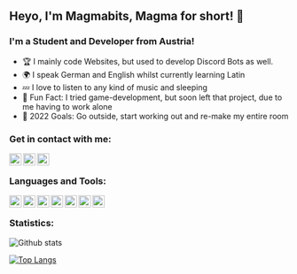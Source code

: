 ## Heyo, I'm Magmabits, Magma for short! 👋

### I'm a Student and Developer from Austria! 
- 🏆 I mainly code Websites, but used to develop Discord Bots as well.
- 🌍 I speak German and English whilst currently learning Latin
- 💤 I love to listen to any kind of music and sleeping
- 👾 Fun Fact: I tried game-development, but soon left that project, due to me having to work alone
- 🥅 2022 Goals: Go outside, start working out and re-make my entire room

### Get in contact with me:
[<img align="left" alt="Magmabits | Discord" width="22px" src="https://cdn.jsdelivr.net/npm/simple-icons@v3/icons/discord.svg">](https://discord.com/users/611292879201239051)
[<img align="left" alt="Magmabits | Twitter" width="22px" src="https://cdn.jsdelivr.net/npm/simple-icons@v3/icons/twitter.svg">](https://twitter.com/magmabits)
[<img align="left" alt="Magmabits | Instagram" width="22px" src="https://cdn.jsdelivr.net/npm/simple-icons@v3/icons/instagram.svg">](https://instagram.com/magmabits)
<br/>
### Languages and Tools:
<img align="left" alt="Visual Studio Code" width="22px" src="https://cdn.jsdelivr.net/npm/simple-icons@7.0.0/icons/visualstudiocode.svg">
<img align="left" alt="Javascript" width="22px" src="https://cdn.jsdelivr.net/npm/simple-icons@v7.0.0/icons/javascript.svg">
<img align="left" alt="Typescript" width="22px" src="https://cdn.jsdelivr.net/npm/simple-icons@v7.0.0/icons/typescript.svg">
<img align="left" alt="MongoDB" width="22px" src="https://cdn.jsdelivr.net/npm/simple-icons@7.0.0/icons/mongodb.svg">
<img align="left" alt="ReactJS" width="22px" src="https://cdn.jsdelivr.net/npm/simple-icons@7.0.0/icons/react.svg">
<img align="left" alt="CSS" width="22px" src="https://cdn.jsdelivr.net/npm/simple-icons@7.0.0/icons/css3.svg">
<img align="left" alt="HTML" width="22px" src="https://cdn.jsdelivr.net/npm/simple-icons@7.0.0/icons/html5.svg">

<br/>

### Statistics:
![Github stats](https://github-readme-stats.vercel.app/api?username=magmabits&show_icons=true&count_private=true)

[![Top Langs](https://github-readme-stats.vercel.app/api/top-langs/?username=magmabits&layout=compact)](https://github.com/anuraghazra/github-readme-stats)
